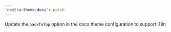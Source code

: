 ```yaml
---
'nextra-theme-docs': patch
---
```


Update the `backToTop` option in the docs theme configuration to support i18n
